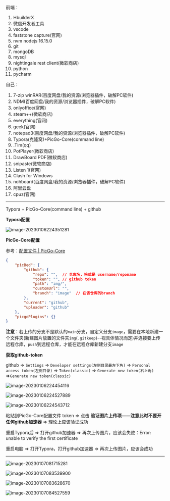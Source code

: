 前端：

1. HbuilderX
2. 微信开发者工具
3. vscode
4. faststone capture(官网)
5. nvm nodejs 16.15.0
6. git
7. mongoDB
8. mysql
9. nightingale rest client(微软商店)
10. python
11. pycharm



自己：

1. 7-zip  winRAR(百度网盘/我的资源/浏览器插件，破解PC软件)
2. NDM(百度网盘/我的资源/浏览器插件，破解PC软件)
3. onlyoffice(官网)
4. steam++(微软商店)
5. everything(官网)
6. geek(官网)
7. notepad3(百度网盘/我的资源/浏览器插件，破解PC软件)
8. Typora(克隆窝)+PicGo-Core(command line)
9. .Tim(qq)
10. PotPlayer(微软商店)
11. DrawBoard PDF(微软商店)
12. snipaste(微软商店)
13. Listen 1(官网)
14. Clash for Windows
15. nohboard(百度网盘/我的资源/浏览器插件，破解PC软件)
16. 阿里云盘
17. cpuz(官网)



---

Typora + PicGo-Core(command line) + github

**Typora配置**

![image-20230106224351281](https://raw.githubusercontent.com/ethanlamm/notes/image/img/image-20230106224351281.png)



**PicGo-Core配置**

参考：[配置文件 | PicGo-Core](https://picgo.github.io/PicGo-Core-Doc/zh/guide/config.html#picbed-github)

```json
{
    "picBed": {
        "github": {
            "repo": "",  // 仓库名，格式是 username/reponame
            "token": "", // github token
            "path": "img/",
            "customUrl": "",
            "branch": "image"  // 在该仓库的branch
        },
        "current": "github",
        "uploader": "github"
    },
    "picgoPlugins": {}
}
```

**注意**：若上传的分支不是默认的`main`分支，自定义分支`image`，需要在本地新建一个文件夹(新建图片放置的文件夹`img`(`.gitkeep`)--视具体情况而定)并连接要上传远程仓库，`push`到远程仓库，才能在远程仓库新建分支`image`



**获取github-token**

github => `Settings` => `Developer settings(左侧目录最左下角)` => `Personal access token(左侧目录)` => `Token(classic)` => `Generate new token(右上角)` =>`Generate new token(classic)`



![image-20230106224454116](https://raw.githubusercontent.com/ethanlamm/notes/image/img/image-20230106224454116.png)



![image-20230106224527889](https://raw.githubusercontent.com/ethanlamm/notes/image/img/image-20230106224527889.png)



![image-20230106224543712](https://raw.githubusercontent.com/ethanlamm/notes/image/img/image-20230106224543712.png)



粘贴到PicGo-Core配置文件 token => 点击  **验证图片上传项——注意此时不要开任何github加速器** => 理论上应该验证成功

重启Typora后 => 打开github加速器 => 再次上传图片，应该会失败：Error: unable to verify the first certificate

重启电脑 => 打开Typora，打开github加速器 => 再次上传图片，应该会成功



----



![image-20230107081715281](https://raw.githubusercontent.com/ethanlamm/notes/image/img/image-20230107081715281.png)





![image-20230107083539900](https://raw.githubusercontent.com/ethanlamm/notes/image/img/image-20230107083539900.png)



![image-20230107083628670](https://raw.githubusercontent.com/ethanlamm/notes/image/img/image-20230107083628670.png)



![image-20230107084527559](https://raw.githubusercontent.com/ethanlamm/notes/image/img/image-20230107084527559.png)
